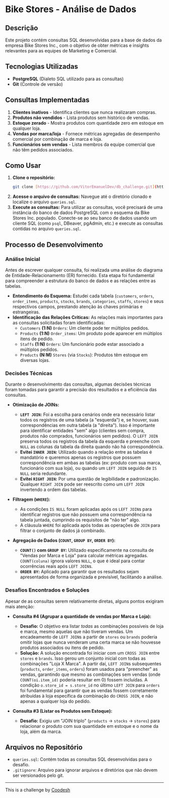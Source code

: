 # Bike Stores - Análise de Dados

## Descrição
Este projeto contém consultas SQL desenvolvidas para a base de dados da empresa Bike Stores Inc., com o objetivo de obter métricas e insights relevantes para as equipes de Marketing e Comercial.

## Tecnologias Utilizadas
- **PostgreSQL** (Dialeto SQL utilizado para as consultas)
- **Git** (Controle de versão)

## Consultas Implementadas
1.  **Clientes inativos** - Identifica clientes que nunca realizaram compras.
2.  **Produtos não vendidos** - Lista produtos sem histórico de vendas.
3.  **Estoque zerado** - Mostra produtos com quantidade zero em estoque em qualquer loja.
4.  **Vendas por marca/loja** - Fornece métricas agregadas de desempenho comercial por combinação de marca e loja.
5.  **Funcionários sem vendas** - Lista membros da equipe comercial que não têm pedidos associados.

## Como Usar
1.  **Clone o repositório:**
    ```bash
    git clone [https://github.com/VitorEmanuelDev/db_challenge.git](https://github.com/VitorEmanuelDev/db_challenge.git)
    ```
2.  **Acesse o arquivo de consultas:**
    Navegue até o diretório clonado e localize o arquivo `queries.sql`.
3.  **Execute as consultas:**
    Para utilizar as consultas, você precisará de uma instância do banco de dados PostgreSQL com o esquema da Bike Stores Inc. populado. Conecte-se ao seu banco de dados usando um cliente SQL (como `psql`, DBeaver, pgAdmin, etc.) e execute as consultas contidas no arquivo `queries.sql`.

## Processo de Desenvolvimento

### Análise Inicial
Antes de escrever qualquer consulta, foi realizada uma análise do diagrama de Entidade-Relacionamento (ER) fornecido. Esta etapa foi fundamental para compreender a estrutura do banco de dados e as relações entre as tabelas.

-   **Entendimento do Esquema:** Estudei cada tabela (`customers`, `orders`, `order_items`, `products`, `stocks`, `brands`, `categories`, `staffs`, `stores`) e seus respectivos campos, prestando atenção às chaves primárias e estrangeiras.
-   **Identificação das Relações Críticas:** As relações mais importantes para as consultas solicitadas foram identificadas:
    -   `Customers` **(1:N)** `Orders`: Um cliente pode ter múltiplos pedidos.
    -   `Products` **(1:N)** `Order_items`: Um produto pode aparecer em múltiplos itens de pedido.
    -   `Staffs` **(1:N)** `Orders`: Um funcionário pode estar associado a múltiplos pedidos.
    -   `Products` **(N:M)** `Stores` (via `Stocks`): Produtos têm estoque em diversas lojas.

### Decisões Técnicas

Durante o desenvolvimento das consultas, algumas decisões técnicas foram tomadas para garantir a precisão dos resultados e a eficiência das consultas.

-   **Otimização de JOINs:**
    -   **`LEFT JOIN`:** Foi a escolha para cenários onde era necessário listar todos os registros de uma tabela (a "esquerda") e, se houver, suas correspondências em outra tabela (a "direita"). Isso é importante para identificar entidades "sem" algo (clientes sem compra, produtos não comprados, funcionários sem pedidos). O `LEFT JOIN` preserva todos os registros da tabela da esquerda e preenche com `NULL` as colunas da tabela da direita quando não há correspondência.
    -   **Evitei `INNER JOIN`:** Utilizado quando a relação entre as tabelas é mandatório e queremos apenas os registros que possuem correspondência em ambas as tabelas (ex: produto com sua marca, funcionário com sua loja), ou quando um `LEFT JOIN` seguido de `IS NULL` seria redundante.
    -   **Evitei `RIGHT JOIN`:** Por uma questão de legibilidade e padronização. Qualquer `RIGHT JOIN` pode ser reescrito como um `LEFT JOIN` invertendo a ordem das tabelas.

-   **Filtragem (`WHERE`):**
    -   As condições `IS NULL` foram aplicadas após os `LEFT JOIN`s para identificar registros que não possuem uma correspondência na tabela juntada, cumprindo os requisitos de "não ter" algo.
    -   A cláusula `WHERE` foi aplicada após todas as operações de `JOIN` para filtrar o conjunto de dados já combinado.

-   **Agregação de Dados (`COUNT`, `GROUP BY`, `ORDER BY`):**
    -   **`COUNT()` com `GROUP BY`:** Utilizado especificamente na consulta de "Vendas por Marca e Loja" para calcular métricas agregadas. `COUNT(coluna)` ignora valores `NULL`, o que é ideal para contar ocorrências reais após `LEFT JOIN`s.
    -   **`ORDER BY`:** Aplicado para garantir que os resultados sejam apresentados de forma organizada e previsível, facilitando a análise.

### Desafios Encontrados e Soluções

Apesar de as consultas serem relativamente diretas, alguns pontos exigiram mais atenção:

-   **Consulta #4 (Agrupar a quantidade de vendas por Marca e Loja):**
    -   **Desafio:** O objetivo era listar *todas* as combinações possíveis de loja e marca, mesmo aquelas que não tiveram vendas. Um encadeamento de `LEFT JOIN`s a partir de `stores` ou `brands` poderia omitir lojas que nunca venderam uma certa marca se não houvesse produtos associados ou itens de pedido.
    -   **Solução:** A solução encontrada foi iniciar com um `CROSS JOIN` entre `stores` e `brands`. Isso gerou um conjunto inicial com todas as combinações "Loja X Marca". A partir daí, `LEFT JOIN`s subsequentes (`products`, `order_items`, `orders`) foram usados para "preencher" as vendas, garantindo que mesmo as combinações sem vendas (onde `COUNT(oi.item_id)` poderia resultar em 0) fossem incluídas. A condição `o.store_id = s.store_id` no último `LEFT JOIN` para `orders` foi fundamental para garantir que as vendas fossem corretamente atribuídas à loja específica da combinação do `CROSS JOIN`, e não apenas a qualquer loja do pedido.

-   **Consulta #3 (Listar os Produtos sem Estoque):**
    -   **Desafio:** Exigiu um "JOIN triplo" (`products` -> `stocks` -> `stores`) para relacionar o produto com sua quantidade em estoque e o nome da loja, além da marca.

## Arquivos no Repositório
-   `queries.sql`: Contém todas as consultas SQL desenvolvidas para o desafio.
-   `.gitignore`: Arquivo para ignorar arquivos e diretórios que não devem ser versionados pelo git.

---

This is a challenge by [Coodesh](https://coodesh.com/)
